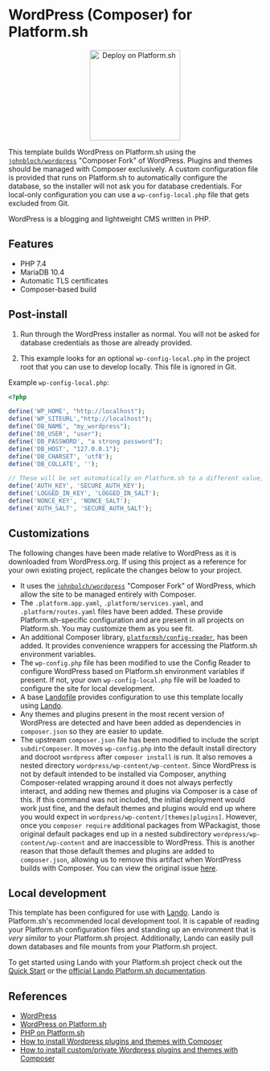 <!-- spatton -->
# WordPress (Composer) for Platform.sh

<p align="center">
<a href="https://console.platform.sh/projects/create-project?template=https://raw.githubusercontent.com/platformsh/template-builder/master/templates/wordpress-composer/.platform.template.yaml&utm_content=wordpress-composer&utm_source=github&utm_medium=button&utm_campaign=deploy_on_platform">
    <img src="https://platform.sh/images/deploy/lg-blue.svg" alt="Deploy on Platform.sh" width="180px" />
</a>
</p>

This template builds WordPress on Platform.sh using the [`johnbloch/wordpress`](https://github.com/johnpbloch/wordpress) "Composer Fork" of WordPress.  Plugins and themes should be managed with Composer exclusively.  A custom configuration file is provided that runs on Platform.sh to automatically configure the database, so the installer will not ask you for database credentials.  For local-only configuration you can use a `wp-config-local.php` file that gets excluded from Git.

WordPress is a blogging and lightweight CMS written in PHP.

## Features

* PHP 7.4
* MariaDB 10.4
* Automatic TLS certificates
* Composer-based build

## Post-install

1. Run through the WordPress installer as normal.  You will not be asked for database credentials as those are already provided.

2. This example looks for an optional `wp-config-local.php` in the project root that you can use to develop locally. This file is ignored in Git.

Example `wp-config-local.php`:

```php
<?php

define('WP_HOME', "http://localhost");
define('WP_SITEURL',"http://localhost");
define('DB_NAME', "my_wordpress");
define('DB_USER', "user");
define('DB_PASSWORD', "a strong password");
define('DB_HOST', "127.0.0.1");
define('DB_CHARSET', 'utf8');
define('DB_COLLATE', '');

// These will be set automatically on Platform.sh to a different value, but that won't cause issues.
define('AUTH_KEY', 'SECURE_AUTH_KEY');
define('LOGGED_IN_KEY', 'LOGGED_IN_SALT');
define('NONCE_KEY', 'NONCE_SALT');
define('AUTH_SALT', 'SECURE_AUTH_SALT');
```

## Customizations

The following changes have been made relative to WordPress as it is downloaded from WordPress.org.  If using this project as a reference for your own existing project, replicate the changes below to your project.

* It uses the [`johnbolch/wordpress`](https://github.com/johnpbloch/wordpress) "Composer Fork" of WordPress, which allow the site to be managed entirely with Composer.
* The `.platform.app.yaml`, `.platform/services.yaml`, and `.platform/routes.yaml` files have been added.  These provide Platform.sh-specific configuration and are present in all projects on Platform.sh.  You may customize them as you see fit.
* An additional Composer library, [`platformsh/config-reader`](https://github.com/platformsh/config-reader-php), has been added.  It provides convenience wrappers for accessing the Platform.sh environment variables.
* The `wp-config.php` file has been modified to use the Config Reader to configure WordPress based on Platform.sh environment variables if present.  If not, your own `wp-config-local.php` file will be loaded to configure the site for local development.
* A base [Landofile](https://docs.lando.dev/config/lando.html#base-file) provides configuration to use this template locally using [Lando](https://docs.lando.dev).
* Any themes and plugins present in the most recent version of WordPress are detected and have been added as dependencies in `composer.json` so they are easier to update. 
* The upstream `composer.json` file has been modified to include the script `subdirComposer`. It moves `wp-config.php` into the default install directory and docroot `wordpress` after `composer install` is run. It also removes a nested directory `wordpress/wp-content/wp-content`. Since WordPress is not by default intended to be installed via Composer, anything Composer-related wrapping around it does not always perfectly interact, and adding new themes and plugins via Composer is a case of this. If this command was not included, the initial deployment would work just fine, and the default themes and plugins would end up where you would expect in `wordpress/wp-content/[themes|plugins]`. However, once you `composer require` additional packages from WPackagist, those original default packages end up in a nested subdirectory `wordpress/wp-content/wp-content` and are inaccessible to WordPress. This is another reason that those default themes and plugins are added to `composer.json`, allowing us to remove this artifact when WordPress builds with Composer. You can view the original issue [here](https://github.com/platformsh-templates/wordpress-composer/issues/7).


## Local development

This template has been configured for use with [Lando](https://docs.lando.dev).  Lando is Platform.sh's recommended local development tool.  It is capable of reading your Platform.sh configuration files and standing up an environment that is _very similar_ to your Platform.sh project.  Additionally, Lando can easily pull down databases and file mounts from your Platform.sh project.

To get started using Lando with your Platform.sh project check out the [Quick Start](https://docs.platform.sh/development/local/lando.html) or the [official Lando Platform.sh documentation](https://docs.lando.dev/config/platformsh.html).

## References

* [WordPress](https://wordpress.org/)
* [WordPress on Platform.sh](https://docs.platform.sh/frameworks/wordpress.html)
* [PHP on Platform.sh](https://docs.platform.sh/languages/php.html)
* [How to install Wordpress plugins and themes with Composer](https://community.platform.sh/t/how-to-install-wordpress-plugins-and-themes-with-composer/507)
* [How to install custom/private Wordpress plugins and themes with Composer](https://community.platform.sh/t/how-to-install-custom-private-wordpress-plugins-and-themes-with-composer/622)

